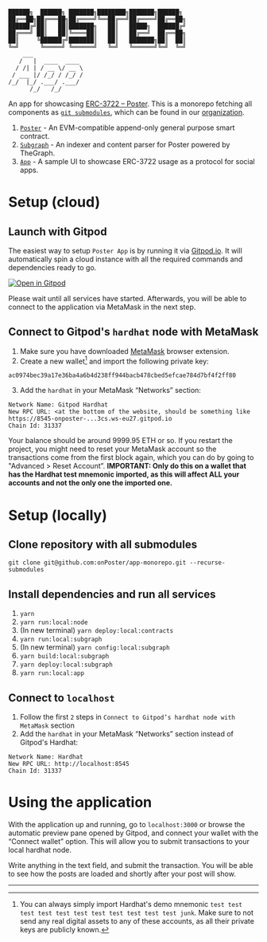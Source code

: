 ```
██████╗  ██████╗ ███████╗████████╗███████╗██████╗
██╔══██╗██╔═══██╗██╔════╝╚══██╔══╝██╔════╝██╔══██╗
██████╔╝██║   ██║███████╗   ██║   █████╗  ██████╔╝
██╔═══╝ ██║   ██║╚════██║   ██║   ██╔══╝  ██╔══██╗
██║     ╚██████╔╝███████║   ██║   ███████╗██║  ██║
╚═╝      ╚═════╝ ╚══════╝   ╚═╝   ╚══════╝╚═╝  ╚═╝
    ___              
   /   |  ____  ____ 
  / /| | / __ \/ __ \
 / ___ |/ /_/ / /_/ /
/_/  |_/ .___/ .___/ 
      /_/   /_/      
```

An app for showcasing [ERC-3722 – Poster](https://ethereum-magicians.org/t/erc-3722-poster-a-ridiculously-simple-general-purpose-social-media-smart-contract/6751). This is a monorepo fetching all components as [`git submodules`](https://git-scm.com/book/en/v2/Git-Tools-Submodules), which can be found in our [organization](https://github.com/onPoster).

1. [`Poster`](https://github.com/onPoster/app) - An EVM-compatible append-only general purpose smart contract.
1. [`Subgraph`](https://github.com/onPoster/subgraph) - An indexer and content parser for Poster powered by TheGraph.
1. [`App`](https://github.com/onPoster/app) - A sample UI to showcase ERC-3722 usage as a protocol for social apps.

# Setup (cloud)

## Launch with Gitpod

The easiest way to setup `Poster App` is by running it via [Gitpod.io](https://gitpod.io/#https://github.com/onPoster/app-monorepo). It will automatically spin a cloud instance with all the required commands and dependencies ready to go.

[![Open in Gitpod](https://gitpod.io/button/open-in-gitpod.svg)](https://gitpod.io/#https://github.com/onPoster/app-monorepo)

Please wait until all services have started. Afterwards, you will be able to connect to the application via MetaMask in the next step.

## Connect to Gitpod's `hardhat` node with MetaMask

1. Make sure you have downloaded [MetaMask](https://metamask.io) browser extension.
2. Create a new wallet[^1] and import the following private key:

```
ac0974bec39a17e36ba4a6b4d238ff944bacb478cbed5efcae784d7bf4f2ff80
```

3. Add the `hardhat` in your MetaMask “Networks” section:

```
Network Name: Gitpod Hardhat
New RPC URL: <at the bottom of the website, should be something like https://8545-onposter-...3cs.ws-eu27.gitpod.io
Chain Id: 31337
```

Your balance should be around 9999.95 ETH or so. If you restart the project, you might need to reset your MetaMask account so the transactions come from the first block again, which you can do by going to "Advanced > Reset Account”. **IMPORTANT: Only do this on a wallet that has the Hardhat test mnemonic imported, as this will affect ALL your accounts and not the only one the imported one.**

# Setup (locally)

## Clone repository with all submodules

`git clone git@github.com:onPoster/app-monorepo.git --recurse-submodules`

## Install dependencies and run all services

1. `yarn`
1. `yarn run:local:node`
1. (In new terminal) `yarn deploy:local:contracts`
1. `yarn run:local:subgraph`
1. (In new terminal) `yarn config:local:subgraph`
1. `yarn build:local:subgraph`
1. `yarn deploy:local:subgraph`
1. `yarn run:local:app`

## Connect to `localhost`

1. Follow the first `2` steps in `Connect to Gitpod’s hardhat node with MetaMask` section
1. Add the `hardhat` in your MetaMask “Networks” section instead of Gitpod's Hardhat:

```
Network Name: Hardhat
New RPC URL: http://localhost:8545
Chain Id: 31337
```

# Using the application

With the application up and running, go to `localhost:3000` or browse the automatic preview pane opened by Gitpod, and connect your wallet with the “Connect wallet” option. This will allow you to submit transactions to your local hardhat node.

Write anything in the text field, and submit the transaction. You will be able to see how the posts are loaded and shortly after your post will show.

---

[^1]: You can always simply import Hardhat's demo mnemonic `test test test test test test test test test test test junk`. Make sure to not send any real digital assets to any of these accounts, as all their private keys are publicly known.
